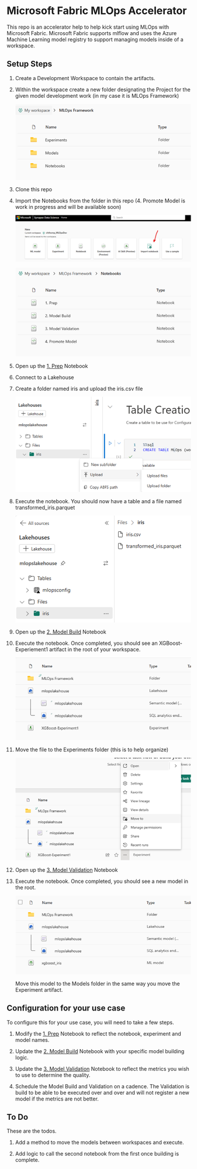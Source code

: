 # Microsoft Fabric MLOps Accelerator
This repo is an accelerator help to help kick start using MLOps with Microsoft Fabric.  Microsoft Fabric supports mlflow and uses the Azure Machine Learning model registry to support managing models inside of a workspace. 


## Setup Steps
1. Create a Development Workspace to contain the artifacts.

2. Within the workspace create a new folder designating the Project for the given model development work (in my case it is MLOps Framework)

    ![Folder Structure](assets/framework-structure.png)

3. Clone this repo

4. Import the Notebooks from the folder in this repo (4. Promote Model is work in progress and will be available soon)

    ![Notebooks](assets/import-notebooks.png)

    ![Notebooks](assets/notebooks.png)

5. Open up the [1. Prep](/Notebooks/1.%20Prep.ipynb) Notebook

6. Connect to a Lakehouse

7. Create a folder named iris and upload the iris.csv file
    
    ![upload-iris-csv.png](assets/upload-iris-csv.png)

8. Execute the notebook.  You should now have a table and a file named transformed_iris.parquet

   ![notebook_1_completion.png](assets/notebook_1_completion.png)

9. Open up the [2. Model Build](/Notebooks/2.%20Model%20Build.ipynb) Notebook

10. Execute the notebook.  Once completed, you should see an XGBoost-Experiement1 artifact in the root of your workspace.

    ![xgboost_postbuild.png](assets/xgboost_postbuild.png)

11. Move the file to the Experiments folder (this is to help organize)

    ![xgboost-experiment-move.png](assets/xgboost-experiment-move.png)

12. Open up the [3. Model Validation](/Notebooks/3.%20Model%20Validation.ipynb) Notebook

13. Execute the notebook.  Once completed, you should see a new model in the root.

    ![Model Register](assets/model_register.png)

    Move this model to the Models folder in the same way you move the Experiment artifact.

## Configuration for your use case
To configure this for your use case, you will need to take a few steps.

1. Modify the [1. Prep](/Notebooks/1.%20Prep.ipynb) Notebook to reflect the notebook, experiment and model names.

2. Update the [2. Model Build](/Notebooks/2.%20Model%20Build.ipynb) Notebook with your specific model building logic.

3. Update the [3. Model Validation](/Notebooks/3.%20Model%20Validation.ipynb) Notebook to reflect the metrics you wish to use to determine the quality.  

4. Schedule the Model Build and Validation on a cadence.  The Validation is build to be able to be executed over and over and will not register a new model if the metrics are not better.

## To Do
These are the todos.

1. Add a method to move the models between workspaces and execute.

2. Add logic to call the second notebook from the first once building is complete.

